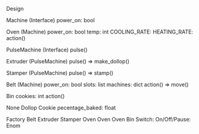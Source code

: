 Design

Machine (Interface)
 power_on: bool

Oven (Machine)
 power_on: bool
 temp: int
 COOLING_RATE: 
 HEATING_RATE:
 action()

PulseMachine (Interface)
 pulse()

Extruder (PulseMachine)
 pulse() => make_dollop()

Stamper (PulseMachine)
 pulse() => stamp()

Belt (Machine)
 power_on: bool
 slots: list
 machines: dict
 action() => move()

Bin
 cookies: int
 action()

None
Dollop
Cookie
 pecentage_baked: float

Factory
 Belt
  Extruder
  Stamper
  Oven
  Oven
  Oven
 Bin
 Switch: On/Off/Pause: Enom
